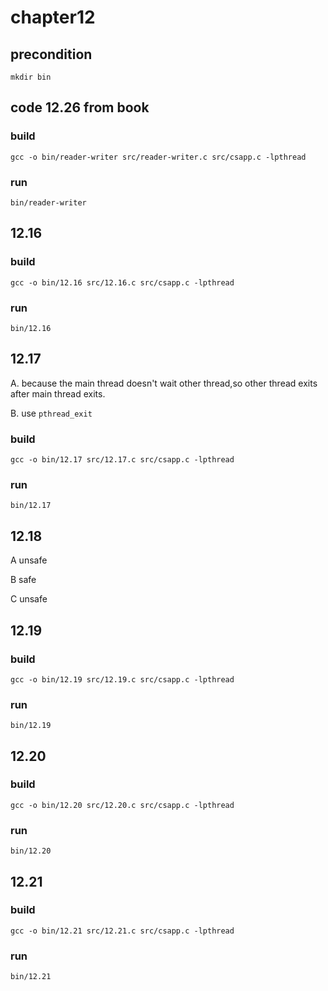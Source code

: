 # chapter12

## precondition
````shell
mkdir bin
````

## code 12.26 from book

### build

    gcc -o bin/reader-writer src/reader-writer.c src/csapp.c -lpthread

### run

    bin/reader-writer

## 12.16

### build

    gcc -o bin/12.16 src/12.16.c src/csapp.c -lpthread

### run

    bin/12.16

## 12.17

A. because the main thread doesn't wait other thread,so other thread exits after main thread exits.

B. use `pthread_exit`

### build

    gcc -o bin/12.17 src/12.17.c src/csapp.c -lpthread

### run

    bin/12.17

## 12.18

A unsafe

B safe

C unsafe

## 12.19

### build

    gcc -o bin/12.19 src/12.19.c src/csapp.c -lpthread

### run

    bin/12.19

## 12.20

### build

    gcc -o bin/12.20 src/12.20.c src/csapp.c -lpthread

### run

    bin/12.20

## 12.21

### build

    gcc -o bin/12.21 src/12.21.c src/csapp.c -lpthread

### run

    bin/12.21